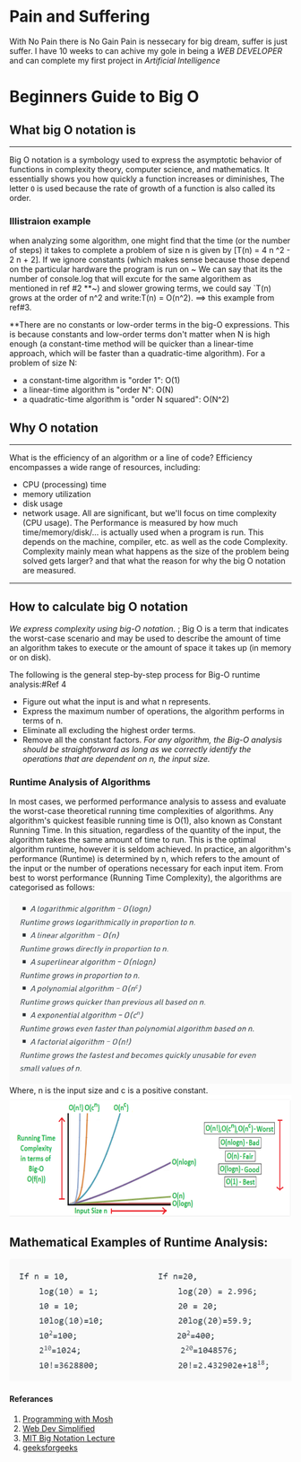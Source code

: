 # Pain and Suffering
With No Pain there is No Gain
Pain is nessecary for big dream, suffer is just suffer.
I have 10 weeks to can achive my gole in being a *WEB DEVELOPER* and can complete my first project in *Artificial Intelligence*

# Beginners Guide to Big O

## What big O notation is
___
Big O notation is a symbology used to express the asymptotic behavior of functions in complexity theory, computer science, and mathematics. It essentially shows you how quickly a function increases or diminishes, The letter `O` is used because the rate of growth of a
function is also called its order.
### Illistraion example 
when analyzing some algorithm, one might find that the time (or the
number of steps) it takes to complete a problem of size n is given by [T(n) = 4 n ^2 - 2 n + 2].
If we ignore constants (which makes sense because those depend on the particular
hardware the program is run on ~ We can say that its the number of console.log that will excute for the same algorithem as mentioned in ref #2 **~) and slower growing terms, we could say `T(n) grows at the order of n^2  and write:T(n) = O(n^2). ==> this example from ref#3.

**There are no constants or low-order terms in the big-O expressions. This is because constants and low-order terms don't matter when N is high enough (a constant-time method will be quicker than a linear-time approach, which will be faster than a quadratic-time algorithm).
For a problem of size N:
- a constant-time algorithm is "order 1": O(1)
- a linear-time algorithm is "order N": O(N)
- a quadratic-time algorithm is "order N squared": O(N^2)

## Why O notation 
___
What is the efficiency of an algorithm or a line of code? Efficiency encompasses a wide range of resources, including: 
-  CPU (processing) time 
-  memory utilization
-  disk usage 
- network usage.
All are significant, but we'll focus on time complexity (CPU usage).
The Performance is measured by how much time/memory/disk/... is actually used when a program is run. This depends on the machine, compiler, etc. as well as the code Complexity.
Complexity mainly mean what happens as the size of the problem being solved gets larger? and that what the reason for why the big O notation are measured.
___

## How to calculate big O notation
*We express complexity using big-O notation.* ; Big O is a term that indicates the worst-case scenario and may be used to describe the amount of time an algorithm takes to execute or the amount of space it takes up (in memory or on disk).

The following is the general step-by-step process for Big-O runtime analysis:#Ref 4
- Figure out what the input is and what n represents.
- Express the maximum number of operations, the algorithm performs in terms of n.
- Eliminate all excluding the highest order terms.
- Remove all the constant factors. 
*For any algorithm, the Big-O analysis should be straightforward as long as we correctly identify the operations that are dependent on n, the input size.*
### Runtime Analysis of Algorithms 
In most cases, we performed performance analysis to assess and evaluate the worst-case theoretical running time complexities of algorithms.
Any algorithm's quickest feasible running time is O(1), also known as Constant Running Time. In this situation, regardless of the quantity of the input, the algorithm takes the same amount of time to run. This is the optimal algorithm runtime, however it is seldom achieved.
In practice, an algorithm's performance (Runtime) is determined by n, which refers to the amount of the input or the number of operations necessary for each input item.
From best to worst performance (Running Time Complexity), the algorithms are categorised as follows:
![](./readindC01/Capture.PNG)
Where, n is the input size and c is a positive constant. 
![](./readindC01/Capture2.PNG)

## Mathematical Examples of Runtime Analysis: 
![](./readindC01/Capture0.PNG)




#### Referances
1. [Programming with Mosh](https://www.youtube.com/watch?v=BBpAmxU_NQo)
2. [Web Dev Simplified](https://www.youtube.com/watch?v=itn09C2ZB9Y&t=72s)
3. [MIT Big Notation Lecture](http://web.mit.edu/16.070/www/lecture/big_o.pdf)
4. [geeksforgeeks](https://www.geeksforgeeks.org/analysis-algorithms-big-o-analysis/)